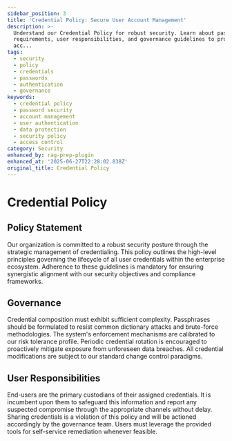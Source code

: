 ```yaml
---
sidebar_position: 3
title: 'Credential Policy: Secure User Account Management'
description: >-
  Understand our Credential Policy for robust security. Learn about password
  requirements, user responsibilities, and governance guidelines to protect user
  acc...
tags:
  - security
  - policy
  - credentials
  - passwords
  - authentication
  - governance
keywords:
  - credential policy
  - password security
  - account management
  - user authentication
  - data protection
  - security policy
  - access control
category: Security
enhanced_by: rag-prep-plugin
enhanced_at: '2025-06-27T22:28:02.838Z'
original_title: Credential Policy
---
```


# Credential Policy

## Policy Statement

Our organization is committed to a robust security posture through the strategic management of credentialing. This policy outlines the high-level principles governing the lifecycle of all user credentials within the enterprise ecosystem. Adherence to these guidelines is mandatory for ensuring synergistic alignment with our security objectives and compliance frameworks.

## Governance

Credential composition must exhibit sufficient complexity. Passphrases should be formulated to resist common dictionary attacks and brute-force methodologies. The system's enforcement mechanisms are calibrated to our risk tolerance profile. Periodic credential rotation is encouraged to proactively mitigate exposure from unforeseen data breaches. All credential modifications are subject to our standard change control paradigms.

## User Responsibilities

End-users are the primary custodians of their assigned credentials. It is incumbent upon them to safeguard this information and report any suspected compromise through the appropriate channels without delay. Sharing credentials is a violation of this policy and will be actioned accordingly by the governance team. Users must leverage the provided tools for self-service remediation whenever feasible.
